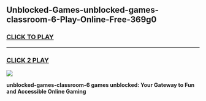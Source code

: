 
## Unblocked-Games-unblocked-games-classroom-6-Play-Online-Free-369g0
<h3>
<a href="https://premium76.site?title=unblocked-games-classroom-6&ref=26A">CLICK TO PLAY</a></h3>
<hr>

<h3>
<a href="https://premium76.site?title=unblocked-games-classroom-6&ref=26A">CLICK 2 PLAY</a>
  
</h3>

<a href="https://premium76.site?title=unblocked-games-classroom-6&ref=26A"><img src="https://clearcache.store/games.png"></a>


**unblocked-games-classroom-6 games unblocked: Your Gateway to Fun and Accessible Online Gaming**
